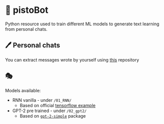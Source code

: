 # 🤖 pistoBot
Python resource used to train different ML models to generate text learning from personal chats.

## 🖊 Personal chats
You can extract messages wrote by yourself using [this](https://github.com/GuardatiSimone/messaging-chat-parser) repository

## 🎭 
Models available:
- RNN vanilla - under `/01_RNN/`
    - Based on official [tensorflow example](https://www.tensorflow.org/tutorials/text/text_generation)
- GPT-2 pre trained - under `/02_gpt2/` 
    - Based on [`gpt-2-simple`](https://github.com/minimaxir/gpt-2-simple) package
    